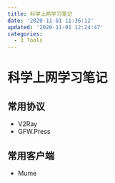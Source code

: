 ```yaml
---
title: 科学上网学习笔记
date: '2020-11-01 11:36:12'
updated: '2020-11-01 12:24:47'
categories:
  - 3 Tools
---
```

# 科学上网学习笔记

## 常用协议

- V2Ray
- GFW.Press

## 常用客户端

- Mume
